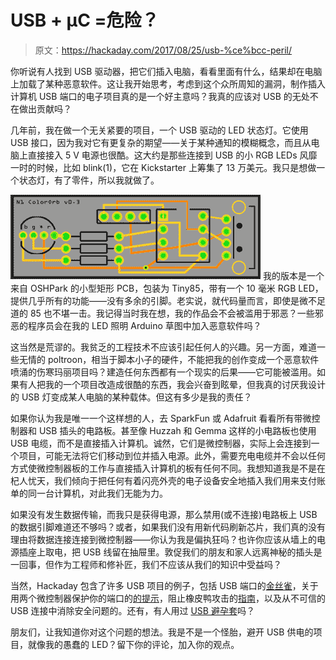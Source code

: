 # USB + μC =危险？

> 原文：<https://hackaday.com/2017/08/25/usb-%ce%bcc-peril/>

你听说有人找到 USB 驱动器，把它们插入电脑，看看里面有什么，结果却在电脑上加载了某种恶意软件。这让我开始思考，考虑到这个众所周知的漏洞，制作插入计算机 USB 端口的电子项目真的是一个好主意吗？我真的应该对 USB 的无处不在做出贡献吗？

几年前，我在做一个无关紧要的项目，一个 USB 驱动的 LED 状态灯。它使用 USB 接口，因为我对它有更复杂的期望——关于某种通知的模糊概念，而且从电脑上直接接入 5 V 电源也很酷。这大约是那些连接到 USB 的小 RGB LEDs 风靡一时的时候，比如 blink(1)，它在 Kickstarter 上筹集了 13 万美元。我只是想做一个状态灯，有了零件，所以我就做了。

[![](img/55fe46b6d557d3e4bb0970c478fe2c7d.png)](https://hackaday.com/wp-content/uploads/2017/07/color_orb.png) 我的版本是一个来自 OSHPark 的小型矩形 PCB，包装为 Tiny85，带有一个 10 毫米 RGB LED，提供几乎所有的功能——没有多余的引脚。老实说，就代码量而言，即使是微不足道的 85 也不堪一击。我记得当时我在想，我的作品会不会被滥用于邪恶？一些邪恶的程序员会在我的 LED 照明 Arduino 草图中加入恶意软件吗？

这当然是荒谬的。我贫乏的工程技术不应该引起任何人的兴趣。另一方面，难道一些无情的 poltroon，相当于脚本小子的硬件，不能把我的创作变成一个恶意软件喷涌的伤寒玛丽项目吗？建造任何东西都有一个现实的后果——它可能被滥用。如果有人把我的一个项目改造成很酷的东西，我会兴奋到眩晕，但我真的讨厌我设计的 USB 灯变成某人电脑的某种载体。但这有多少是我的责任？

如果你认为我是唯一一个这样想的人，去 SparkFun 或 Adafruit 看看所有带微控制器和 USB 插头的电路板。甚至像 Huzzah 和 Gemma 这样的小电路板也使用 USB 电缆，而不是直接插入计算机。诚然，它们是微控制器，实际上会连接到一个项目，可能无法将它们移动到位并插入电源。此外，需要充电电缆并不会以任何方式使微控制器板的工作与直接插入计算机的板有任何不同。我想知道我是不是在杞人忧天，我们倾向于把任何有着闪亮外壳的电子设备安全地插入我们用来支付账单的同一台计算机，对此我们无能为力。

如果没有发生数据传输，而我只是获得电源，那么禁用(或不连接)电路板上 USB 的数据引脚难道还不够吗？或者，如果我们没有用新代码刷新芯片，我们真的没有理由将数据连接连接到微控制器——你认为我是偏执狂吗？也许你应该从墙上的电源插座上取电，把 USB 线留在抽屉里。敦促我们的朋友和家人远离神秘的插头是一回事，但作为工程师和修补匠，我们不应该从我们的知识中受益吗？

当然，Hackaday 包含了许多 USB 项目的例子，包括 USB 端口的[金丝雀](http://hackaday.com/2017/04/04/canary-for-usb-ports/)，关于用两个微控制器保护你的端口的[的提示](http://hackaday.com/2017/03/02/good-usb-protecting-your-ports-with-two-microcontrollers/)，阻止橡皮鸭攻击的[指南](https://hackaday.com/2016/10/28/duckhunting-stopping-rubber-ducky-attacks/)，以及从不可信的 USB 连接中消除安全问题的。还有，有人用过 [USB 避孕套](http://syncstop.com/)吗？

朋友们，让我知道你对这个问题的想法。我是不是一个怪胎，避开 USB 供电的项目，就像我的愚蠢的 LED？留下你的评论，加入你的观点。